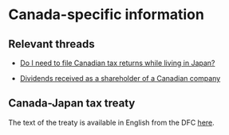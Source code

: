 # Canada-specific information

## Relevant threads

- [Do I need to file Canadian tax returns while living in Japan?](https://www.reddit.com/r/JapanFinance/comments/x82crm/anyone_else_declare_their_taxes_canadian/)

- [Dividends received as a shareholder of a Canadian company](https://www.reddit.com/r/JapanFinance/comments/16ltdby/canadian_corp_shareholder_getting_paid_in_japan/)

## Canada-Japan tax treaty

The text of the treaty is available in English from the DFC [here](https://www.canada.ca/en/department-finance/programs/tax-policy/tax-treaties/country/japan-convention-consolidated-1986-1999.html).
